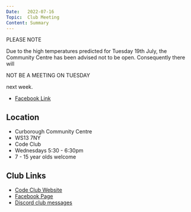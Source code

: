 ```yaml
---
Date:   2022-07-16
Topic:  Club Meeting
Content: Summary
---
```



PLEASE NOTE

Due to the high temperatures predicted for Tuesday 19th July, the Community Centre has been advised not to be open. 
Consequently there will 

NOT BE A MEETING ON TUESDAY 

next week.

* [Facebook Link](https://www.facebook.com/1481985248595237/posts/5026983710762022/)

## Location

* Curborough Community Centre
* WS13 7NY
* Code Club
* Wednesdays 5:30 - 6:30pm
* 7 - 15 year olds welcome

## Club Links

* [Code Club Website](https://lichfield-code-club.github.io/)
* [Facebook Page](https://www.facebook.com/LichfieldCoders)
* [Discord club messages](https://discord.gg/szz6xGK)
